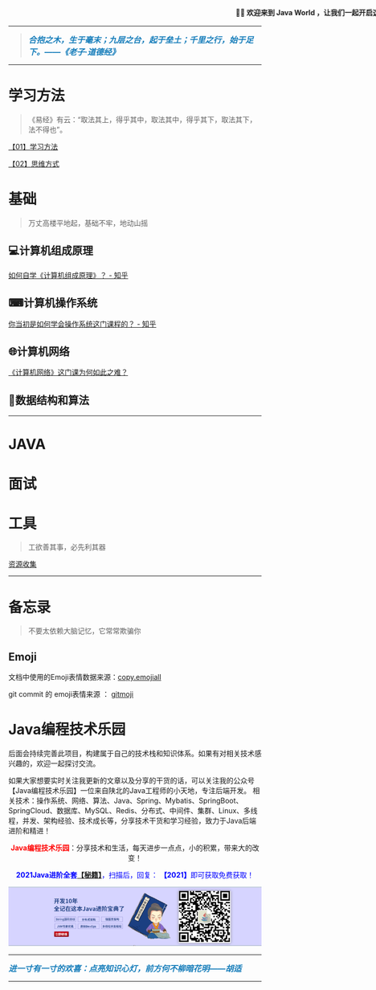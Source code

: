 

<marquee width=1000 behavior=alternate direction=left align=middle><span><b>🏳‍🌈 欢迎来到 Java World ，让我们一起开启这个世界的旅程吧！💖</b></span>!</marquee>


---



> <b><em><span style="
>     font-size: 16px;
>     color: #167dba;
> ">合抱之木，生于毫末；九层之台，起于垒土；千里之行，始于足下。——《老子·道德经》</span></em></b>



---


# 学习方法

> 《易经》有云：“取法其上，得乎其中，取法其中，得乎其下，取法其下，法不得也”。

[【01】学习方法](StudySkills/StudySkillsCollect.md)

[【02】思维方式](StudySkills/ThinkIdeaCollect.md)


# 基础

> 万丈高楼平地起，基础不牢，地动山摇


## 💻计算机组成原理
[如何自学《计算机组成原理》？ - 知乎](https://www.zhihu.com/question/54412162)



## ⌨计算机操作系统
[你当初是如何学会操作系统这门课程的？ - 知乎](https://www.zhihu.com/question/270998611)



## 🌐计算机网络

[《计算机网络》这门课为何如此之难？](https://www.zhihu.com/question/19718686)

## 💠数据结构和算法



---



# JAVA





# 面试



# 工具
> 工欲善其事，必先利其器

[资源收集](http://www.aflyun.work/tools/)



---



# 备忘录

> 不要太依赖大脑记忆，它常常欺骗你

## Emoji

文档中使用的Emoji表情数据来源：[copy.emojiall](https://copy.emojiall.com/zh-hans/#go_objects)

git commit 的 emoji表情来源 ： [gitmoji](https://gitmoji.carloscuesta.me/) 

<p/>



# Java编程技术乐园
后面会持续完善此项目，构建属于自己的技术栈和知识体系。如果有对相关技术感兴趣的，欢迎一起探讨交流。

如果大家想要实时关注我更新的文章以及分享的干货的话，可以关注我的公众号【Java编程技术乐园】一位来自陕北的Java工程师的小天地，专注后端开发。 相关技术：操作系统、网络、算法、Java、Spring、Mybatis、SpringBoot、SpringCloud、数据库、MySQL、Redis、分布式、中间件、集群、Linux、多线程，并发、架构经验、技术成长等，分享技术干货和学习经验，致力于Java后端进阶和精进！


<center><font color='red'><b>Java编程技术乐园</b></font>：分享技术和生活，每天进步一点点，小的积累，带来大的改变！</center>
<p/>
<center><font color='blue'><b>2021Java进阶全套<a href='https://pan.baidu.com/s/1afa5gictBEMmzxpxrDV1Hw' target="_blank">【秘籍】</a></b>，扫描后，回复： <b>【2021】</b>即可获取免费获取！</font></center>
<p/>


<a href="https://mp.weixin.qq.com/s/1yRoYDnnJMAqz44qU9NCBA" target="_blank"><p style="text-align: center">![](java_world_qr.png)</p></a>



---
<p/>

<b><em><span style="
    font-size: 16px;
    color: #167dba;
">进一寸有一寸的欢喜：点亮知识心灯，前方何不柳暗花明——胡适</span></em></b>



---


